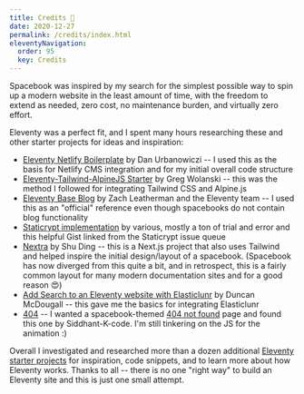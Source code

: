 ```yaml
---
title: Credits 🙌 
date: 2020-12-27
permalink: /credits/index.html
eleventyNavigation:
  order: 95 
  key: Credits
---
```

Spacebook was inspired by my search for the simplest possible way to spin up a modern website in the least amount of time, with the freedom to extend as needed, zero cost, no maintenance burden, and virtually zero effort. 

Eleventy was a perfect fit, and I spent many hours researching these and other starter projects for ideas and inspiration: 

* [Eleventy Netlify Boilerplate](https://github.com/danurbanowicz/eleventy-netlify-boilerplate) by Dan Urbanowiczi -- I used this as the basis for Netlify CMS integration and for my initial overall code structure
* [Eleventy-Tailwind-AlpineJS Starter](https://github.com/gregwolanski/eleventy-tailwindcss-alpinejs-starter) by Greg Wolanski -- this was the method I followed for integrating Tailwind CSS and Alpine.js
* [Eleventy Base Blog](https://github.com/philhawksworth/eleventyone) by Zach Leatherman and the Eleventy team -- I used this as an "official" reference even though spacebooks do not contain blog functionality
* [Staticrypt implementation](https://gist.github.com/epicfaace/c1a4452401af14d35b60fe211f2c1559) by various, mostly a ton of trial and error and this helpful Gist linked from the Staticrypt issue queue
* [Nextra](https://github.com/shuding/nextra) by Shu Ding -- this is a Next.js project that also uses Tailwind and helped inspire the initial design/layout of a spacebook. (Spacebook has now diverged from this quite a bit, and in retrospect, this is a fairly common layout for many modern documentation sites and for a good reason 😍) 
* [Add Search to an Eleventy website with Elasticlunr](https://www.belter.io/eleventy-search/) by Duncan McDougall -- this gave me the basics for integrating Elasticlunr
* [404](https://github.com/Siddhant-K-code/404-Error-Page---Astronaut) -- I wanted a spacebook-themed [404 not found](/why-are-you-here) page and found this one by Siddhant-K-code. I'm still tinkering on the JS for the animation :)

Overall  I investigated and researched more than a dozen additional [Eleventy starter projects](https://www.11ty.dev/docs/starter/) for inspiration, code snippets, and to learn more about how Eleventy works. Thanks to all -- there is no one "right way" to build an Eleventy site and this is just one small attempt.

